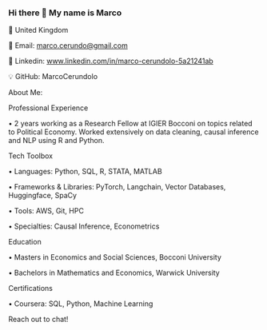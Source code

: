 ### Hi there 👋 My name is Marco

📍 United Kingdom 

📧 Email: marco.cerundo@gmail.com

🔗 Linkedin: www.linkedin.com/in/marco-cerundolo-5a21241ab

💡 GitHub: MarcoCerundolo

About Me:

Professional Experience

• 2 years working as a Research Fellow at IGIER Bocconi on topics related to Political Economy. Worked extensively on data cleaning, causal inference and NLP using R and Python. 

Tech Toolbox 

• Languages: Python, SQL, R, STATA, MATLAB

• Frameworks & Libraries: PyTorch, Langchain, Vector Databases, Huggingface, SpaCy

• Tools: AWS, Git, HPC

• Specialties: Causal Inference, Econometrics

Education

• Masters in Economics and Social Sciences, Bocconi University 

• Bachelors in Mathematics and Economics, Warwick University

Certifications

• Coursera: SQL, Python, Machine Learning

Reach out to chat!
